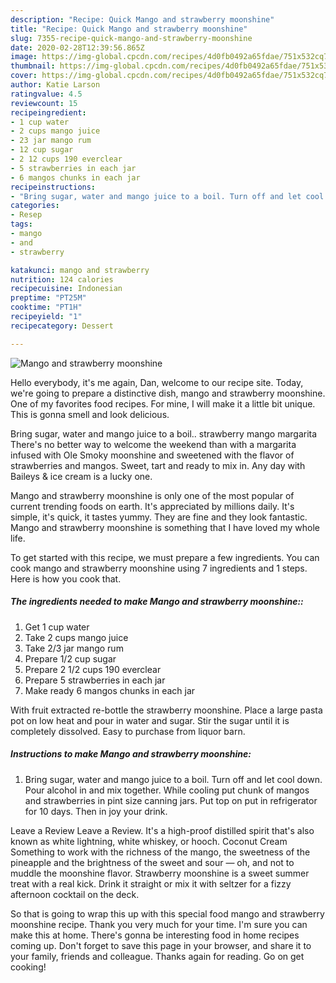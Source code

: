 ```yaml
---
description: "Recipe: Quick Mango and strawberry moonshine"
title: "Recipe: Quick Mango and strawberry moonshine"
slug: 7355-recipe-quick-mango-and-strawberry-moonshine
date: 2020-02-28T12:39:56.865Z
image: https://img-global.cpcdn.com/recipes/4d0fb0492a65fdae/751x532cq70/mango-and-strawberry-moonshine-recipe-main-photo.jpg
thumbnail: https://img-global.cpcdn.com/recipes/4d0fb0492a65fdae/751x532cq70/mango-and-strawberry-moonshine-recipe-main-photo.jpg
cover: https://img-global.cpcdn.com/recipes/4d0fb0492a65fdae/751x532cq70/mango-and-strawberry-moonshine-recipe-main-photo.jpg
author: Katie Larson
ratingvalue: 4.5
reviewcount: 15
recipeingredient:
- 1 cup water
- 2 cups mango juice
- 23 jar mango rum
- 12 cup sugar
- 2 12 cups 190 everclear
- 5 strawberries in each jar
- 6 mangos chunks in each jar
recipeinstructions:
- "Bring sugar, water and mango juice to a boil. Turn off and let cool down. Pour alcohol in and mix together. While cooling put chunk of mangos and strawberries in pint size canning jars. Put top on put in refrigerator for 10 days. Then in joy your drink."
categories:
- Resep
tags:
- mango
- and
- strawberry

katakunci: mango and strawberry
nutrition: 124 calories
recipecuisine: Indonesian
preptime: "PT25M"
cooktime: "PT1H"
recipeyield: "1"
recipecategory: Dessert

---
```



![Mango and strawberry moonshine](https://img-global.cpcdn.com/recipes/4d0fb0492a65fdae/751x532cq70/mango-and-strawberry-moonshine-recipe-main-photo.jpg)

Hello everybody, it's me again, Dan, welcome to our recipe site. Today, we're going to prepare a distinctive dish, mango and strawberry moonshine. One of my favorites food recipes. For mine, I will make it a little bit unique. This is gonna smell and look delicious.

Bring sugar, water and mango juice to a boil.. strawberry mango margarita There&#39;s no better way to welcome the weekend than with a margarita infused with Ole Smoky moonshine and sweetened with the flavor of strawberries and mangos. Sweet, tart and ready to mix in. Any day with Baileys &amp; ice cream is a lucky one.

Mango and strawberry moonshine is only one of the most popular of current trending foods on earth. It's appreciated by millions daily. It's simple, it's quick, it tastes yummy. They are fine and they look fantastic. Mango and strawberry moonshine is something that I have loved my whole life.


To get started with this recipe, we must prepare a few ingredients. You can cook mango and strawberry moonshine using 7 ingredients and 1 steps. Here is how you cook that.

##### The ingredients needed to make Mango and strawberry moonshine::

1. Get 1 cup water
1. Take 2 cups mango juice
1. Take 2/3 jar mango rum
1. Prepare 1/2 cup sugar
1. Prepare 2 1/2 cups 190 everclear
1. Prepare 5 strawberries in each jar
1. Make ready 6 mangos chunks in each jar


With fruit extracted re-bottle the strawberry moonshine. Place a large pasta pot on low heat and pour in water and sugar. Stir the sugar until it is completely dissolved. Easy to purchase from liquor barn. 

##### Instructions to make Mango and strawberry moonshine:

1. Bring sugar, water and mango juice to a boil. Turn off and let cool down. Pour alcohol in and mix together. While cooling put chunk of mangos and strawberries in pint size canning jars. Put top on put in refrigerator for 10 days. Then in joy your drink.


Leave a Review Leave a Review. It&#39;s a high-proof distilled spirit that&#39;s also known as white lightning, white whiskey, or hooch. Coconut Cream Something to work with the richness of the mango, the sweetness of the pineapple and the brightness of the sweet and sour — oh, and not to muddle the moonshine flavor. Strawberry moonshine is a sweet summer treat with a real kick. Drink it straight or mix it with seltzer for a fizzy afternoon cocktail on the deck. 

So that is going to wrap this up with this special food mango and strawberry moonshine recipe. Thank you very much for your time. I'm sure you can make this at home. There's gonna be interesting food in home recipes coming up. Don't forget to save this page in your browser, and share it to your family, friends and colleague. Thanks again for reading. Go on get cooking!
